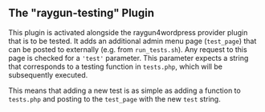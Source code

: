 ## The "raygun-testing" Plugin
This plugin is activated alongside the raygun4wordpress provider plugin that is to be tested.
It adds an additional admin menu page (`test_page`) that can be posted to externally (e.g. from `run_tests.sh`).
Any request to this page is checked for a `'test'` parameter.
This parameter expects a string that corresponds to a testing function in `tests.php`, which will be subsequently executed.

This means that adding a new test is as simple as adding a function to `tests.php` and posting to the `test_page` with the new `test` string.
